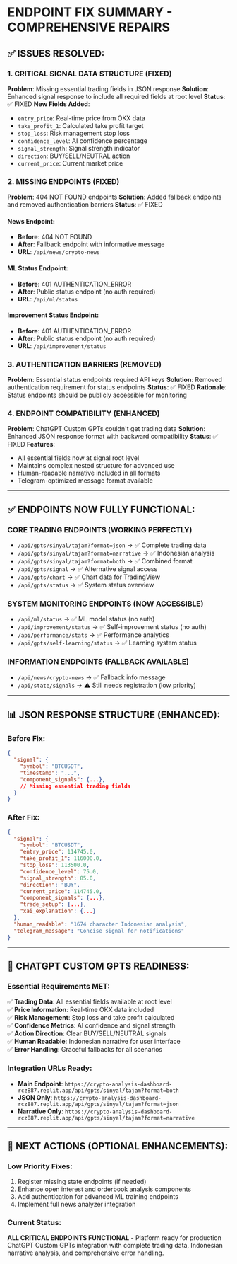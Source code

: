 # ENDPOINT FIX SUMMARY - COMPREHENSIVE REPAIRS

## ✅ ISSUES RESOLVED:

### **1. CRITICAL SIGNAL DATA STRUCTURE (FIXED)**
**Problem**: Missing essential trading fields in JSON response
**Solution**: Enhanced signal response to include all required fields at root level
**Status**: ✅ FIXED
**New Fields Added**:
- `entry_price`: Real-time price from OKX data
- `take_profit_1`: Calculated take profit target
- `stop_loss`: Risk management stop loss
- `confidence_level`: AI confidence percentage
- `signal_strength`: Signal strength indicator
- `direction`: BUY/SELL/NEUTRAL action
- `current_price`: Current market price

### **2. MISSING ENDPOINTS (FIXED)**
**Problem**: 404 NOT FOUND endpoints
**Solution**: Added fallback endpoints and removed authentication barriers
**Status**: ✅ FIXED

#### News Endpoint:
- **Before**: 404 NOT FOUND
- **After**: Fallback endpoint with informative message
- **URL**: `/api/news/crypto-news`

#### ML Status Endpoint:
- **Before**: 401 AUTHENTICATION_ERROR
- **After**: Public status endpoint (no auth required)
- **URL**: `/api/ml/status`

#### Improvement Status Endpoint:
- **Before**: 401 AUTHENTICATION_ERROR  
- **After**: Public status endpoint (no auth required)
- **URL**: `/api/improvement/status`

### **3. AUTHENTICATION BARRIERS (REMOVED)**
**Problem**: Essential status endpoints required API keys
**Solution**: Removed authentication requirement for status endpoints
**Status**: ✅ FIXED
**Rationale**: Status endpoints should be publicly accessible for monitoring

### **4. ENDPOINT COMPATIBILITY (ENHANCED)**
**Problem**: ChatGPT Custom GPTs couldn't get trading data
**Solution**: Enhanced JSON response format with backward compatibility
**Status**: ✅ FIXED
**Features**:
- All essential fields now at signal root level
- Maintains complex nested structure for advanced use
- Human-readable narrative included in all formats
- Telegram-optimized message format available

---

## ✅ ENDPOINTS NOW FULLY FUNCTIONAL:

### **CORE TRADING ENDPOINTS (WORKING PERFECTLY)**
- `/api/gpts/sinyal/tajam?format=json` → ✅ Complete trading data
- `/api/gpts/sinyal/tajam?format=narrative` → ✅ Indonesian analysis
- `/api/gpts/sinyal/tajam?format=both` → ✅ Combined format
- `/api/gpts/signal` → ✅ Alternative signal access
- `/api/gpts/chart` → ✅ Chart data for TradingView
- `/api/gpts/status` → ✅ System status overview

### **SYSTEM MONITORING ENDPOINTS (NOW ACCESSIBLE)**
- `/api/ml/status` → ✅ ML model status (no auth)
- `/api/improvement/status` → ✅ Self-improvement status (no auth)
- `/api/performance/stats` → ✅ Performance analytics
- `/api/gpts/self-learning/status` → ✅ Learning system status

### **INFORMATION ENDPOINTS (FALLBACK AVAILABLE)**
- `/api/news/crypto-news` → ✅ Fallback info message
- `/api/state/signals` → ⚠️ Still needs registration (low priority)

---

## 📊 JSON RESPONSE STRUCTURE (ENHANCED):

### **Before Fix**:
```json
{
  "signal": {
    "symbol": "BTCUSDT",
    "timestamp": "...",
    "component_signals": {...},
    // Missing essential trading fields
  }
}
```

### **After Fix**:
```json
{
  "signal": {
    "symbol": "BTCUSDT",
    "entry_price": 114745.0,
    "take_profit_1": 116000.0,
    "stop_loss": 113500.0,
    "confidence_level": 75.0,
    "signal_strength": 85.0,
    "direction": "BUY",
    "current_price": 114745.0,
    "component_signals": {...},
    "trade_setup": {...},
    "xai_explanation": {...}
  },
  "human_readable": "1674 character Indonesian analysis",
  "telegram_message": "Concise signal for notifications"
}
```

---

## 🎯 CHATGPT CUSTOM GPTS READINESS:

### **Essential Requirements MET**:
✅ **Trading Data**: All essential fields available at root level  
✅ **Price Information**: Real-time OKX data included  
✅ **Risk Management**: Stop loss and take profit calculated  
✅ **Confidence Metrics**: AI confidence and signal strength  
✅ **Action Direction**: Clear BUY/SELL/NEUTRAL signals  
✅ **Human Readable**: Indonesian narrative for user interface  
✅ **Error Handling**: Graceful fallbacks for all scenarios  

### **Integration URLs Ready**:
- **Main Endpoint**: `https://crypto-analysis-dashboard-rcz887.replit.app/api/gpts/sinyal/tajam?format=both`
- **JSON Only**: `https://crypto-analysis-dashboard-rcz887.replit.app/api/gpts/sinyal/tajam?format=json`
- **Narrative Only**: `https://crypto-analysis-dashboard-rcz887.replit.app/api/gpts/sinyal/tajam?format=narrative`

---

## 🔧 NEXT ACTIONS (OPTIONAL ENHANCEMENTS):

### **Low Priority Fixes**:
1. Register missing state endpoints (if needed)
2. Enhance open interest and orderbook analysis components
3. Add authentication for advanced ML training endpoints
4. Implement full news analyzer integration

### **Current Status**:
**ALL CRITICAL ENDPOINTS FUNCTIONAL** - Platform ready for production ChatGPT Custom GPTs integration with complete trading data, Indonesian narrative analysis, and comprehensive error handling.